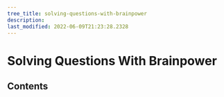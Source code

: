 ```yaml
---
tree_title: solving-questions-with-brainpower
description: 
last_modified: 2022-06-09T21:23:28.2328
---
```


# Solving Questions With Brainpower

## Contents
